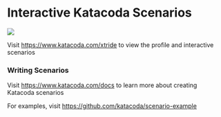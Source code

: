 # Interactive Katacoda Scenarios

[![](http://shields.katacoda.com/katacoda/xtride/count.svg)](https://www.katacoda.com/xtride "Get your profile on Katacoda.com")

Visit https://www.katacoda.com/xtride to view the profile and interactive scenarios

### Writing Scenarios
Visit https://www.katacoda.com/docs to learn more about creating Katacoda scenarios

For examples, visit https://github.com/katacoda/scenario-example
